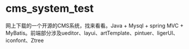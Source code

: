 # cms_system_test
网上下载的一个开源的CMS系统，找来看看。Java + Mysql + spring MVC + MyBatis。前端部分涉及ueditor、layui、artTemplate、pintuer、ligerUI、iconfont、Ztree
